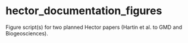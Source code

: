 hector_documentation_figures
============================

Figure script(s) for two planned Hector papers (Hartin et al. to GMD and Biogeosciences).

